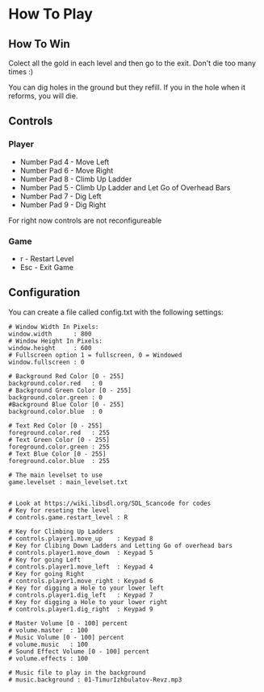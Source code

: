 # How To Play

## How To Win

Colect all the gold in each level and then go to the exit. Don't die too many times :)

You can dig holes in the ground but they refill. If you in the hole when it reforms, you will die.


## Controls

### Player

* Number Pad 4 - Move Left
* Number Pad 6 - Move Right
* Number Pad 8 - Climb Up Ladder
* Number Pad 5 - Climb Up Ladder and Let Go of Overhead Bars
* Number Pad 7 - Dig Left
* Number Pad 9 - Dig Right

For right now controls are not reconfigureable

### Game

* r   - Restart Level
* Esc - Exit Game

## Configuration

You can create a file called config.txt with the following settings:

```
# Window Width In Pixels:
window.width      : 800
# Window Height In Pixels:
window.height     : 600
# Fullscreen option 1 = fullscreen, 0 = Windowed
window.fullscreen : 0

# Background Red Color [0 - 255]
background.color.red   : 0
# Background Green Color [0 - 255]
background.color.green : 0
#Background Blue Color [0 - 255]
background.color.blue  : 0

# Text Red Color [0 - 255]
foreground.color.red   : 255
# Text Green Color [0 - 255]
foreground.color.green : 255
# Text Blue Color [0 - 255]
foreground.color.blue  : 255

# The main levelset to use
game.levelset : main_levelset.txt


# Look at https://wiki.libsdl.org/SDL_Scancode for codes
# Key for reseting the level
# controls.game.restart_level : R

# Key for Climbing Up Ladders 
# controls.player1.move_up    : Keypad 8
# Key for Clibing Down Ladders and Letting Go of overhead bars
# controls.player1.move_down  : Keypad 5
# Key for going Left
# controls.player1.move_left  : Keypad 4
# Key for going Right
# controls.player1.move_right : Keypad 6
# Key for digging a Hole to your lower left
# controls.player1.dig_left   : Keypad 7
# Key for digging a Hole to your lower right
# controls.player1.dig_right  : Keypad 9

# Master Volume [0 - 100] percent
# volume.master  : 100
# Music Volume [0 - 100] percent
# volume.music   : 100
# Sound Effect Volume [0 - 100] percent
# volume.effects : 100

# Music file to play in the background
# music.background : 01-TimurIzhbulatov-Revz.mp3 
```


